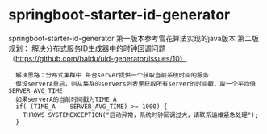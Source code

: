 # springboot-starter-id-generator
springboot-starter-id-generator
第一版本参考雪花算法实现的java版本
第二版规划：
      解决分布式服务ID生成器中的时钟回调问题（https://github.com/baidu/uid-generator/issues/10）
      
      解决思路：分布式集群中 每台server提供一个获取当前系统时间的服务
      假设serverA重启，则从集群的servers列表里获取所有server的时间戳，取一个平均值SERVER_AVG_TIME
      如果serverA的当前时间戳为TIME_A  
      if( (TIME_A -  SERVER_AVG_TIME) >= 1000) {
        THROWS SYSTEMEXCEPTION("启动异常，系统时钟回调过大，请联系运维紧急处理");
      }
      
